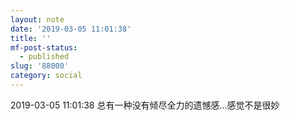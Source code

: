 ```yaml
---
layout: note
date: '2019-03-05 11:01:38'
title: ''
mf-post-status:
  - published
slug: '88000'
category: social
---
```

2019-03-05 11:01:38 总有一种没有倾尽全力的遗憾感…感觉不是很妙